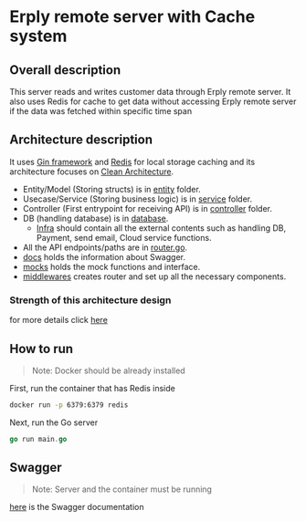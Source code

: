 
# Erply remote server with Cache system

## Overall description
This server reads and writes customer data through Erply remote server. 
It also uses Redis for cache to get data without accessing Erply remote 
server if the data was fetched within specific time span

## Architecture description
It uses [Gin framework](https://github.com/gin-gonic/gin) and [Redis](https://github.com/go-redis/redis) for local storage caching and 
its architecture focuses on [Clean Architecture](https://blog.cleancoder.com/uncle-bob/2012/08/13/the-clean-architecture.html). <br />

- Entity/Model (Storing structs) is in [entity](https://github.com/canigetyourwhatwhat/cloud_base_customer_management/tree/main/entity) folder.
- Usecase/Service (Storing business logic) is in [service](https://github.com/canigetyourwhatwhat/cloud_base_customer_management/tree/main/service) folder.
- Controller (First entrypoint for receiving API) is in [controller](https://github.com/canigetyourwhatwhat/cloud_base_customer_management/tree/main/controllers) folder.
- DB (handling database) is in [database](https://github.com/canigetyourwhatwhat/cloud_base_customer_management/tree/main/infra/database).
  - [Infra](https://github.com/canigetyourwhatwhat/cloud_base_customer_management/tree/main/infra) should contain all the external contents such as handling DB, Payment, send email, Cloud service functions.
- All the API endpoints/paths are in [router.go](https://github.com/canigetyourwhatwhat/cloud_base_customer_management/blob/main/middlewares/router.go).
- [docs](https://github.com/canigetyourwhatwhat/cloud_base_customer_management/tree/main/docs) holds the information about Swagger.
- [mocks](https://github.com/canigetyourwhatwhat/cloud_base_customer_management/tree/main/mocks) holds the mock functions and interface.
- [middlewares](https://github.com/canigetyourwhatwhat/cloud_base_customer_management/tree/main/middlewares) creates router and set up all the necessary components.

### Strength of this architecture design
for more details click [here](https://github.com/canigetyourwhatwhat/cloud_base_customer_management/blob/main/docs/strcture.md)

## How to run
> Note: Docker should be already installed

First, run the container that has Redis inside
```sh
docker run -p 6379:6379 redis
```

Next, run the Go server
```go
go run main.go
```

## Swagger 
> Note: Server and the container must be running 

[here](http://localhost:9000/swagger/index.html) is the Swagger documentation


